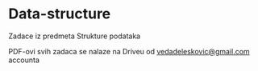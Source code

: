 # Data-structure

Zadace iz predmeta Strukture podataka

PDF-ovi svih zadaca se nalaze na Driveu od vedadeleskovic@gmail.com accounta
